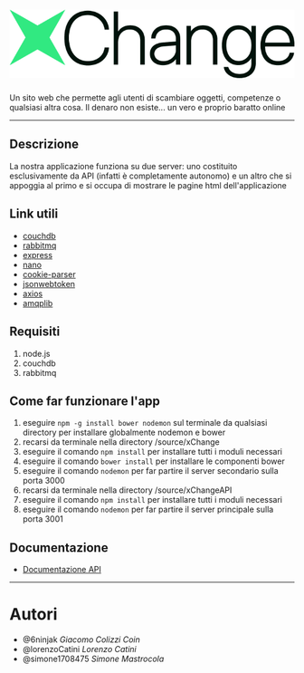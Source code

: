 # ![xChange](source/xChange/public/images/logoScrittaNera.png)
Un sito web che permette agli utenti di scambiare oggetti, competenze o qualsiasi altra cosa. Il denaro non esiste... un vero e proprio baratto online

----------

## Descrizione
La nostra applicazione funziona su due server: uno costituito esclusivamente da API (infatti è completamente autonomo) e un altro che si appoggia al primo e si occupa di mostrare le pagine html dell'applicazione

## Link utili
- [couchdb](https://docs.couchdb.org/en/3.0.0/index.html)
- [rabbitmq](https://www.rabbitmq.com/documentation.html)
- [express](http://expressjs.com/)
- [nano](https://www.npmjs.com/package/nano)
- [cookie-parser](https://www.npmjs.com/package/cookie-parser)
- [jsonwebtoken](https://www.npmjs.com/package/jsonwebtoken)
- [axios](https://www.npmjs.com/package/axios)
- [amqplib](https://www.npmjs.com/package/amqplib)

## Requisiti
1. node.js
2. couchdb
3. rabbitmq

## Come far funzionare l'app
1. eseguire `npm -g install bower nodemon` sul terminale da qualsiasi directory per installare globalmente nodemon e bower
2. recarsi da terminale nella directory /source/xChange
3. eseguire il comando `npm install` per installare tutti i moduli necessari
4. eseguire il comando `bower install` per installare le componenti bower
5. eseguire il comando `nodemon` per far partire il server secondario sulla porta 3000
6. recarsi da terminale nella directory /source/xChangeAPI
7. eseguire il comando `npm install` per installare tutti i moduli necessari
8. eseguire il comando `nodemon` per far partire il server principale sulla porta 3001

## Documentazione
- [Documentazione API](https://github.com/6ninjak/xChange/wiki/API)

----------

# Autori

- @6ninjak *Giacomo Colizzi Coin*
- @lorenzoCatini *Lorenzo Catini*
- @simone1708475 *Simone Mastrocola*

